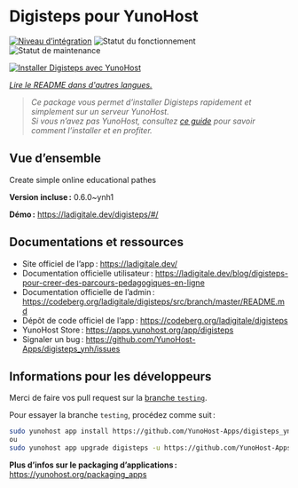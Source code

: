 <!--
Nota bene : ce README est automatiquement généré par <https://github.com/YunoHost/apps/tree/master/tools/readme_generator>
Il NE doit PAS être modifié à la main.
-->

# Digisteps pour YunoHost

[![Niveau d’intégration](https://dash.yunohost.org/integration/digisteps.svg)](https://ci-apps.yunohost.org/ci/apps/digisteps/) ![Statut du fonctionnement](https://ci-apps.yunohost.org/ci/badges/digisteps.status.svg) ![Statut de maintenance](https://ci-apps.yunohost.org/ci/badges/digisteps.maintain.svg)

[![Installer Digisteps avec YunoHost](https://install-app.yunohost.org/install-with-yunohost.svg)](https://install-app.yunohost.org/?app=digisteps)

*[Lire le README dans d'autres langues.](./ALL_README.md)*

> *Ce package vous permet d’installer Digisteps rapidement et simplement sur un serveur YunoHost.*  
> *Si vous n’avez pas YunoHost, consultez [ce guide](https://yunohost.org/install) pour savoir comment l’installer et en profiter.*

## Vue d’ensemble

Create simple online educational pathes

**Version incluse :** 0.6.0~ynh1

**Démo :** <https://ladigitale.dev/digisteps/#/>
## Documentations et ressources

- Site officiel de l’app : <https://ladigitale.dev/>
- Documentation officielle utilisateur : <https://ladigitale.dev/blog/digisteps-pour-creer-des-parcours-pedagogiques-en-ligne>
- Documentation officielle de l’admin : <https://codeberg.org/ladigitale/digisteps/src/branch/master/README.md>
- Dépôt de code officiel de l’app : <https://codeberg.org/ladigitale/digisteps>
- YunoHost Store : <https://apps.yunohost.org/app/digisteps>
- Signaler un bug : <https://github.com/YunoHost-Apps/digisteps_ynh/issues>

## Informations pour les développeurs

Merci de faire vos pull request sur la [branche `testing`](https://github.com/YunoHost-Apps/digisteps_ynh/tree/testing).

Pour essayer la branche `testing`, procédez comme suit :

```bash
sudo yunohost app install https://github.com/YunoHost-Apps/digisteps_ynh/tree/testing --debug
ou
sudo yunohost app upgrade digisteps -u https://github.com/YunoHost-Apps/digisteps_ynh/tree/testing --debug
```

**Plus d’infos sur le packaging d’applications :** <https://yunohost.org/packaging_apps>
